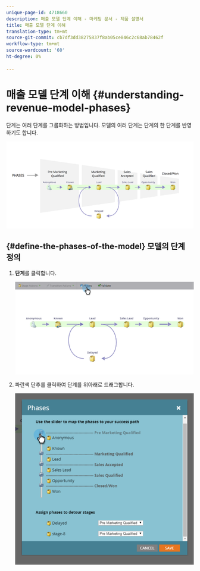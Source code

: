 ```yaml
---
unique-page-id: 4718660
description: 매출 모델 단계 이해 - 마케팅 문서 - 제품 설명서
title: 매출 모델 단계 이해
translation-type: tm+mt
source-git-commit: cb7df3dd38275837f8ab05ce846c2c68ab78462f
workflow-type: tm+mt
source-wordcount: '60'
ht-degree: 0%

---
```



# 매출 모델 단계 이해 {#understanding-revenue-model-phases}

단계는 여러 단계를 그룹화하는 방법입니다. 모델의 여러 단계는 단계의 한 단계를 반영하기도 합니다.

![—](assets/image2015-6-12-16-3a56-3a40.png)

## {#define-the-phases-of-the-model} 모델의 단계 정의

1. **단계**&#x200B;를 클릭합니다.

   ![](assets/image2015-6-12-16-3a2-3a28.png)

1. 파란색 단추를 클릭하여 단계를 위아래로 드래그합니다.

   ![](assets/image2015-6-12-16-3a5-3a31.png)
